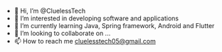 - 👋 Hi, I’m @CluelessTech
- 👀 I’m interested in developing software and applications
- 🌱 I’m currently learning Java, Spring framework, Android and Flutter
- 💞️ I’m looking to collaborate on ...
- 📫 How to reach me cluelesstech05@gmail.com

<!---
CluelessTech/CluelessTech is a ✨ special ✨ repository because its `README.md` (this file) appears on your GitHub profile.
You can click the Preview link to take a look at your changes.
--->
